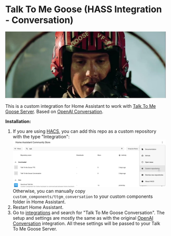 # Talk To Me Goose (HASS Integration - Conversation)
![Logo](assets/logo.jpg)

This is a custom integration for Home Assistant to work with [Talk To Me Goose Server](https://github.com/eslavnov/ttmg_server).
Based on [OpenAI Conversation](https://www.home-assistant.io/integrations/openai_conversation/).

**Installation:**
1. If you are using [HACS](https://www.hacs.xyz/), you can add this repo as a custom repository with the type "Integration":
   ![hacs](assets/hacs.png)
   Otherwise, you can manually copy `custom_components/ttgm_conversation` to your custom components folder in Home Assistant.
2. Restart Home Assistant.
3. Go to [integrations](https://my.home-assistant.io/redirect/integrations/) and search for "Talk To Me Goose Conversation". The setup and settings are mostly the same as with the original [OpenAI Conversation](https://www.home-assistant.io/integrations/openai_conversation/) integration. All these settings will be passed to your Talk To Me Goose Server.
